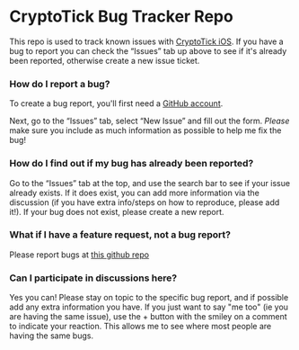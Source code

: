# CryptoTick Bug Tracker Repo

This repo is used to track known issues with [CryptoTick iOS](https://cryptotick.co.uk). If you have a bug to report you can check the “Issues” tab up above to see if it's already been reported, otherwise create a new issue ticket.

### How do I report a bug?

To create a bug report, you'll first need a [GitHub account](https://github.com/).

Next, go to the “Issues” tab, select “New Issue” and fill out the form. *Please* make sure you include as much information as possible to help me fix the bug!

### How do I find out if my bug has already been reported?

Go to the “Issues” tab at the top, and use the search bar to see if your issue already exists. If it does exist, you can add more information via the discussion (if you have extra info/steps on how to reproduce, please add it!). If your bug does not exist, please create a new report.

### What if I have a feature request, not a bug report?

Please report bugs at [this github repo](https://github.com/jclerico/Cryptotick-feature-requests)

### Can I participate in discussions here?

Yes you can! Please stay on topic to the specific bug report, and if possible add any extra information you have. If you just want to say "me too" (ie you are having the same issue), use the + button with the smiley on a comment to indicate your reaction. This allows me to see where most people are having the same bugs.
